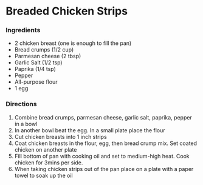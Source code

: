 # Breaded Chicken Strips

### Ingredients

- 2 chicken breast (one is enough to fill the pan)
- Bread crumps (1/2 cup)
- Parmesan cheese (2 tbsp)
- Garlic Salt (1/2 tsp)
- Paprika (1/4 tsp)
- Pepper
- All-purpose flour
- 1 egg

### Directions

1. Combine bread crumps, parmesan cheese, garlic salt, paprika, pepper in a bowl
2. In another bowl beat the egg. In a small plate place the flour
3. Cut chicken breasts into 1 inch strips
4. Coat chicken breasts in the flour, egg, then bread crump mix. Set coated chicken on another plate
5. Fill bottom of pan with cooking oil and set to medium-high heat. Cook chicken for 3mins per side. 
6. When taking chicken strips out of the pan place on a plate with a paper towel to soak up the oil